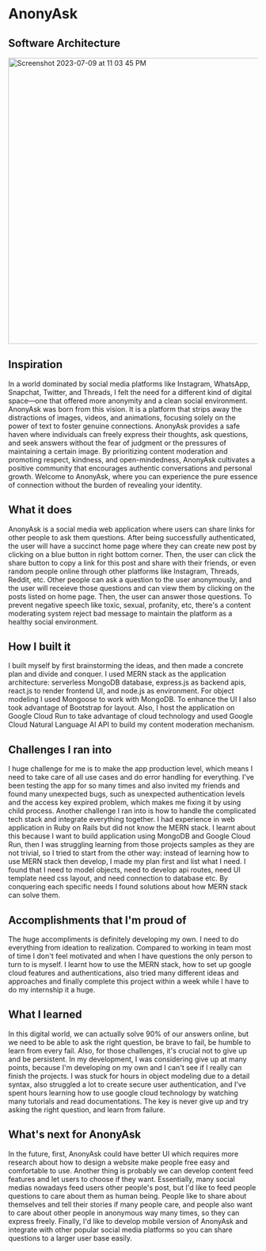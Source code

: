 # AnonyAsk

## Software Architecture
<img width="577" alt="Screenshot 2023-07-09 at 11 03 45 PM" src="https://github.com/terryyLi/AnonyAsk/assets/92888082/cd03cbd8-5127-4a12-b26f-7200765bb305">

## Inspiration
In a world dominated by social media platforms like Instagram, WhatsApp, Snapchat, Twitter, and Threads, I felt the need for a different kind of digital space—one that offered more anonymity and a clean social environment. AnonyAsk was born from this vision. It is a platform that strips away the distractions of images, videos, and animations, focusing solely on the power of text to foster genuine connections. AnonyAsk provides a safe haven where individuals can freely express their thoughts, ask questions, and seek answers without the fear of judgment or the pressures of maintaining a certain image. By prioritizing content moderation and promoting respect, kindness, and open-mindedness, AnonyAsk cultivates a positive community that encourages authentic conversations and personal growth. Welcome to AnonyAsk, where you can experience the pure essence of connection without the burden of revealing your identity.

## What it does
AnonyAsk is a social media web application where users can share links for other people to ask them questions. After being successfully authenticated, the user will have a succinct home page where they can create new post by clicking on a blue button in right bottom corner. Then, the user can click the share button to copy a link for this post and share with their friends, or even random people online through other platforms like Instagram, Threads, Reddit, etc. Other people can ask a question to the user anonymously, and the user will receieve those questions and can view them by clicking on the posts listed on home page. Then, the user can answer those questions. To prevent negative speech like toxic, sexual, profanity, etc, there's a content moderating system reject bad message to maintain the platform as a healthy social environment.

## How I built it
I built myself by first brainstorming the ideas, and then made a concrete plan and divide and conquer. I used MERN stack as the application architecture: serverless MongoDB database, express.js as backend apis, react.js to render frontend UI, and node.js as environment. For object modeling I used Mongoose to work with MongoDB. To enhance the UI I also took advantage of Bootstrap for layout. Also, I host the application on Google Cloud Run to take advantage of cloud technology and used Google Cloud Natural Language AI API to build my content moderation mechanism.

## Challenges I ran into
I huge challenge for me is to make the app production level, which means I need to take care of all use cases and do error handling for everything. I've been testing the app for so many times and also invited my friends and found many unexpected bugs, such as unexpected authentication levels and the access key expired problem, which makes me fixing it by using child process. Another challenge I ran into is how to handle the complicated tech stack and integrate everything together. I had experience in web application in Ruby on Rails but did not know the MERN stack. I learnt about this because I want to build application using MongoDB and Google Cloud Run, then I was struggling learning from those projects samples as they are not trivial, so I tried to start from the other way: instead of learning how to use MERN stack then develop, I made my plan first and list what I need. I found that I need to model objects, need to develop api routes, need UI template need css layout, and need connection to database etc. By conquering each specific needs I found solutions about how MERN stack can solve them.

## Accomplishments that I'm proud of
The huge accompliments is definitely developing my own. I need to do everything from ideation to realization. Compared to working in team most of time I don't feel motivated and when I have questions the only person to turn to is myself. I learnt how to use the MERN stack, how to set up google cloud features and authentications, also tried many different ideas and approaches and finally complete this project within a week while I have to do my internship it a huge.

## What I learned
In this digital world, we can actually solve 90% of our answers online, but we need to be able to ask the right question, be brave to fail, be humble to learn from every fail. Also, for those challenges, it's crucial not to give up and be persistent. In my development, I was considering give up at many points, because I'm developing on my own and I can't see if I really can finish the projects. I was stuck for hours in object modeling due to a detail syntax, also struggled a lot to create secure user authentication, and I've spent hours learning how to use google cloud technology by watching many tutorials and read documentations. The key is never give up and try asking the right question, and learn from failure.

## What's next for AnonyAsk
In the future, first, AnonyAsk could have better UI which requires more research about how to design a website make people free easy and comfortable to use. Another thing is probably we can develop content feed features and let users to choose if they want. Essentially, many social medias nowadays feed users other people's post, but I'd like to feed people questions to care about them as human being. People like to share about themselves and tell their stories if many people care, and people also want to care about other people in anonymous way many times, so they can express freely. Finally, I'd like to develop mobile version of AnonyAsk and integrate with other popular social media platforms so you can share questions to a larger user base easily.
